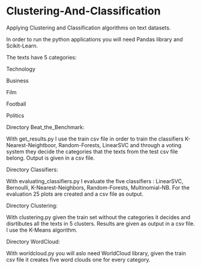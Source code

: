 # Clustering-And-Classification
Applying Clustering and Classification algorithms on text datasets.

In order to run the python applications you will need Pandas library and Scikit-Learn.

The texts have 5 categories:

Technology

Business

Film

Football

Politics


Directory Beat_the_Benchmark:

With get_results.py I use the train csv file in order to train the classifiers K-Nearest-Neightboor, Random-Forests, LinearSVC and through a voting system they decide the categories that the texts from the test csv file belong. Output is given in a csv file.

Directory Classifiers:

With evaluating_classifiers.py I evaluate the five classifiers : LinearSVC, Bernoulli,  K-Nearest-Neighbors, Random-Forests, Multinomial-NB. For the evaluation 25 plots are created and a csv file as output.

Directory Clustering:

With clustering.py given the train set without the categories it decides and disrtibutes all the texts in 5 clusters. Results are given as output in a csv file. I use the K-Means algorithm.

Directory WordCloud:

With worldcloud.py you will aslo need WorldCloud library, given the train csv file it creates five word clouds one for every category.
